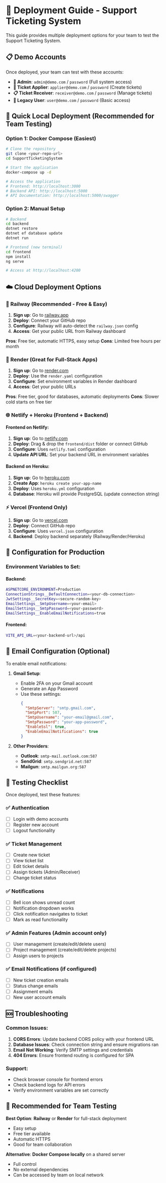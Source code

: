 # 🚀 Deployment Guide - Support Ticketing System

This guide provides multiple deployment options for your team to test the Support Ticketing System.

## 📋 Demo Accounts

Once deployed, your team can test with these accounts:

- **👑 Admin**: `admin@demo.com` / `password` (Full system access)
- **📝 Ticket Applier**: `applier@demo.com` / `password` (Create tickets)
- **📋 Ticket Receiver**: `receiver@demo.com` / `password` (Manage tickets)
- **👤 Legacy User**: `user@demo.com` / `password` (Basic access)

## 🐳 Quick Local Deployment (Recommended for Team Testing)

### Option 1: Docker Compose (Easiest)
```bash
# Clone the repository
git clone <your-repo-url>
cd SupportTicketingSystem

# Start the application
docker-compose up -d

# Access the application
# Frontend: http://localhost:3000
# Backend API: http://localhost:5000
# API Documentation: http://localhost:5000/swagger
```

### Option 2: Manual Setup
```bash
# Backend
cd backend
dotnet restore
dotnet ef database update
dotnet run

# Frontend (new terminal)
cd frontend
npm install
ng serve

# Access at http://localhost:4200
```

## ☁️ Cloud Deployment Options

### 🚂 Railway (Recommended - Free & Easy)

1. **Sign up**: Go to [railway.app](https://railway.app)
2. **Deploy**: Connect your GitHub repo
3. **Configure**: Railway will auto-detect the `railway.json` config
4. **Access**: Get your public URL from Railway dashboard

**Pros**: Free tier, automatic HTTPS, easy setup
**Cons**: Limited free hours per month

### 🎨 Render (Great for Full-Stack Apps)

1. **Sign up**: Go to [render.com](https://render.com)
2. **Deploy**: Use the `render.yaml` configuration
3. **Configure**: Set environment variables in Render dashboard
4. **Access**: Get your public URLs

**Pros**: Free tier, good for databases, automatic deployments
**Cons**: Slower cold starts on free tier

### 🌐 Netlify + Heroku (Frontend + Backend)

#### Frontend on Netlify:
1. **Sign up**: Go to [netlify.com](https://netlify.com)
2. **Deploy**: Drag & drop the `frontend/dist` folder or connect GitHub
3. **Configure**: Uses `netlify.toml` configuration
4. **Update API URL**: Set your backend URL in environment variables

#### Backend on Heroku:
1. **Sign up**: Go to [heroku.com](https://heroku.com)
2. **Create App**: `heroku create your-app-name`
3. **Deploy**: Uses `heroku.yml` configuration
4. **Database**: Heroku will provide PostgreSQL (update connection string)

### ⚡ Vercel (Frontend Only)

1. **Sign up**: Go to [vercel.com](https://vercel.com)
2. **Deploy**: Connect GitHub repo
3. **Configure**: Uses `vercel.json` configuration
4. **Backend**: Deploy backend separately (Railway/Render/Heroku)

## 🔧 Configuration for Production

### Environment Variables to Set:

#### Backend:
```bash
ASPNETCORE_ENVIRONMENT=Production
ConnectionStrings__DefaultConnection=<your-db-connection>
JwtSettings__SecretKey=<secure-random-key>
EmailSettings__SmtpUsername=<your-email>
EmailSettings__SmtpPassword=<your-password>
EmailSettings__EnableEmailNotifications=true
```

#### Frontend:
```bash
VITE_API_URL=<your-backend-url>/api
```

## 📧 Email Configuration (Optional)

To enable email notifications:

1. **Gmail Setup**:
   - Enable 2FA on your Gmail account
   - Generate an App Password
   - Use these settings:
     ```json
     {
       "SmtpServer": "smtp.gmail.com",
       "SmtpPort": 587,
       "SmtpUsername": "your-email@gmail.com",
       "SmtpPassword": "your-app-password",
       "EnableSsl": true,
       "EnableEmailNotifications": true
     }
     ```

2. **Other Providers**:
   - **Outlook**: `smtp-mail.outlook.com:587`
   - **SendGrid**: `smtp.sendgrid.net:587`
   - **Mailgun**: `smtp.mailgun.org:587`

## 🧪 Testing Checklist

Once deployed, test these features:

### ✅ Authentication
- [ ] Login with demo accounts
- [ ] Register new account
- [ ] Logout functionality

### ✅ Ticket Management
- [ ] Create new ticket
- [ ] View ticket list
- [ ] Edit ticket details
- [ ] Assign tickets (Admin/Receiver)
- [ ] Change ticket status

### ✅ Notifications
- [ ] Bell icon shows unread count
- [ ] Notification dropdown works
- [ ] Click notification navigates to ticket
- [ ] Mark as read functionality

### ✅ Admin Features (Admin account only)
- [ ] User management (create/edit/delete users)
- [ ] Project management (create/edit/delete projects)
- [ ] Assign users to projects

### ✅ Email Notifications (if configured)
- [ ] New ticket creation emails
- [ ] Status change emails
- [ ] Assignment emails
- [ ] New user account emails

## 🆘 Troubleshooting

### Common Issues:

1. **CORS Errors**: Update backend CORS policy with your frontend URL
2. **Database Issues**: Check connection string and ensure migrations ran
3. **Email Not Working**: Verify SMTP settings and credentials
4. **404 Errors**: Ensure frontend routing is configured for SPA

### Support:
- Check browser console for frontend errors
- Check backend logs for API errors
- Verify environment variables are set correctly

## 🎯 Recommended for Team Testing

**Best Option**: **Railway** or **Render** for full-stack deployment
- Easy setup
- Free tier available
- Automatic HTTPS
- Good for team collaboration

**Alternative**: **Docker Compose locally** on a shared server
- Full control
- No external dependencies
- Can be accessed by team on local network
